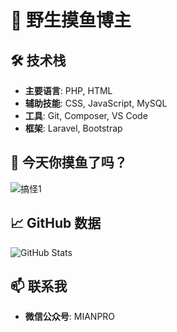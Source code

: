 # 👋 野生摸鱼博主

## 🛠️ 技术栈

- **主要语言**: PHP, HTML
- **辅助技能**: CSS, JavaScript, MySQL
- **工具**: Git, Composer, VS Code
- **框架**: Laravel, Bootstrap

## 🎨 今天你摸鱼了吗？

![搞怪1](https://pics0.baidu.com/feed/b58f8c5494eef01f9c474b2112700e2bbd317d24.jpeg)

## 📈 GitHub 数据

![GitHub Stats](https://github-readme-stats.vercel.app/api?username=kilimro&show_icons=true&theme=radical)

## 📫 联系我

- **微信公众号**: MIANPRO
